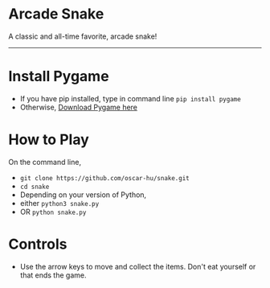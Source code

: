 # Arcade Snake
A classic and all-time favorite, arcade snake!

-----------------

# Install Pygame
- If you have pip installed, type in command line `pip install pygame`
- Otherwise, [Download Pygame here](https://www.pygame.org/download.shtml)

# How to Play
On the command line,
- `git clone https://github.com/oscar-hu/snake.git`
- `cd snake`
- Depending on your version of Python,
- either `python3 snake.py`
- OR `python snake.py`

# Controls
- Use the arrow keys to move and collect the items. Don't eat yourself or that ends the game.